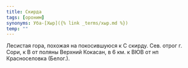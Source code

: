 ```yaml
---
title: Скирда
tags: [ороним]
synonyms: Уба-[Хыр]({% link _terms/хыр.md %})
temp: ""
---
```


Лесистая гора, похожая на покосившуюся к С скирду. Сев. отрог г. Сори, к В от
поляны Верхний Кокасан, в 6 км. к ВЮВ от нп Красноселовка (Белог.).

